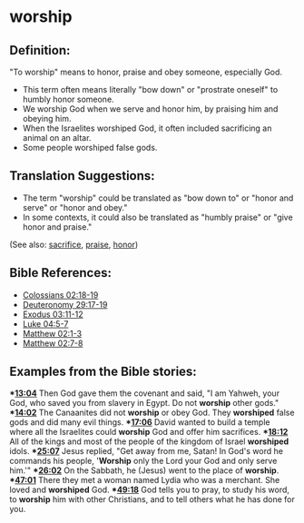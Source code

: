 # worship #

## Definition: ##

"To worship" means to honor, praise and obey someone, especially God.

* This term often means literally "bow down" or "prostrate oneself" to humbly honor someone.
* We worship God when we serve and honor him, by praising him and obeying him.
* When the Israelites worshiped God, it often included sacrificing an animal on an altar. 
* Some people worshiped false gods.

## Translation Suggestions: ##

* The term "worship" could be translated as "bow down to" or "honor and serve" or "honor and obey."
* In some contexts, it could also be translated as "humbly praise" or "give honor and praise."
 
(See also: [sacrifice](../other/sacrifice.md), [praise](../other/praise.md), [honor](../other/honor.md))  

## Bible References: ##

* [Colossians 02:18-19](en/tn/col/help/02/18)
* [Deuteronomy 29:17-19](en/tn/deu/help/29/17)
* [Exodus 03:11-12](en/tn/exo/help/03/11)
* [Luke 04:5-7](en/tn/luk/help/04/05)
* [Matthew 02:1-3](en/tn/mat/help/02/01)
* [Matthew 02:7-8](en/tn/mat/help/02/07)

## Examples from the Bible stories: ##

  __*[13:04](en/tn/obs/help/13/04)__  Then God gave them the covenant and said, "I am Yahweh, your God, who saved you from slavery in Egypt. Do not __worship__ other gods."
  __*[14:02](en/tn/obs/help/14/02)__  The Canaanites did not __worship__ or obey God. They __worshiped__ false gods and did many evil things.
  __*[17:06](en/tn/obs/help/17/06)__  David wanted to build a temple where all the Israelites could __worship__ God and offer him sacrifices.
  __*[18:12](en/tn/obs/help/18/12)__  All of the kings and most of the people of the kingdom of Israel __worshiped__ idols.
  __*[25:07](en/tn/obs/help/25/07)__  Jesus replied, "Get away from me, Satan! In God's word he commands his people, '__Worship__ only the Lord your God and only serve him.'"
  __*[26:02](en/tn/obs/help/26/02)__  On the Sabbath, he (Jesus) went to the place of __worship__.
  __*[47:01](en/tn/obs/help/47/01)__  There they met a woman named Lydia who was a merchant. She loved and __worshiped__ God.
  __*[49:18](en/tn/obs/help/49/18)__  God tells you to pray, to study his word, to __worship__ him with other Christians, and to tell others what he has done for you.